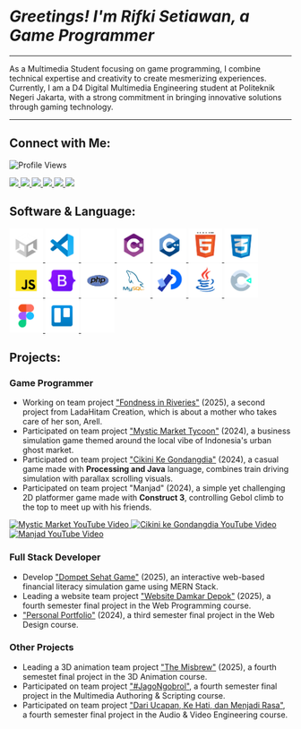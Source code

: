 # _Greetings! I'm Rifki Setiawan, a Game Programmer_

---

As a Multimedia Student focusing on game programming, I combine technical expertise and creativity to create mesmerizing experiences. Currently, I am a D4 Digital Multimedia Engineering student at Politeknik Negeri Jakarta, with a strong commitment in bringing innovative solutions through gaming technology.

---

## Connect with Me:

<img src="https://komarev.com/ghpvc/?username=rifkisetiawan0101&label=Profile%20views&color=EE4B2B&style=flat" alt="Profile Views"/>

<p align="left">
  <a href="https://linkedin.com/in/rifki-setiawan0101" target="_blank" rel="noopener noreferrer">
    <img src="https://img.shields.io/badge/LINKEDIN-0A66C2?style=for-the-badge&logo=linkedin&logoColor=white" />
  </a>
  <a href="https://github.com/rifkisetiawan0101" target="_blank" rel="noopener noreferrer">
    <img src="https://img.shields.io/badge/GITHUB-181717?style=for-the-badge&logo=github&logoColor=white" />
  </a>
  <a href="https://www.behance.net/rifkisetiawan3" target="_blank" rel="noopener noreferrer">
    <img src="https://img.shields.io/badge/BEHANCE-1769FF?style=for-the-badge&logo=behance&logoColor=white" />
  </a>
  <a href="https://itch.io/profile/rstiawann" target="_blank" rel="noopener noreferrer">
    <img src="https://img.shields.io/badge/ITCH.IO-FA5C5C?style=for-the-badge&logo=itchdotio&logoColor=white" />
  </a>
  <a href="https://instagram.com/rstiawann_" target="_blank" rel="noopener noreferrer">
    <img src="https://img.shields.io/badge/INSTAGRAM-E4605F?style=for-the-badge&logo=instagram&logoColor=white" />
  </a>
  <a href="https://youtube.com/@rstiawann" target="_blank" rel="noopener noreferrer">
    <img src="https://img.shields.io/badge/YOUTUBE-FF0000?style=for-the-badge&logo=youtube&logoColor=white" />
  </a>
</p>

## Software & Language:
<p align="left">
  <a href="https://unity.com/" rel="nofollow">
    <img src="https://raw.githubusercontent.com/rifkisetiawan0101/rifkisetiawan0101/main/unity-white.png" alt="unity" height="60" />
  </a>
  <a href="https://code.visualstudio.com/" rel="nofollow">
    <img src="https://raw.githubusercontent.com/rifkisetiawan0101/rifkisetiawan0101/main/vs-code.png" alt="vs code" height="60" />
  </a>
  <a href="https://github.com/" rel="nofollow">
    <img src="https://raw.githubusercontent.com/rifkisetiawan0101/rifkisetiawan0101/main/github-white.png" alt="github" height="60" />
  </a>
  <a href="https://learn.microsoft.com/en-us/dotnet/csharp/" rel="nofollow">
    <img src="https://raw.githubusercontent.com/rifkisetiawan0101/rifkisetiawan0101/main/csharp.png" alt="c#" height="60" />
  </a>
  <a href="https://isocpp.org/" rel="nofollow">
    <img src="https://raw.githubusercontent.com/rifkisetiawan0101/rifkisetiawan0101/main/c++.png" alt="c++" height="60" />
  </a>
  <a href="https://www.w3.org/html/" rel="nofollow">
    <img src="https://raw.githubusercontent.com/rifkisetiawan0101/rifkisetiawan0101/main/html5.png" alt="html5" height="60" />
  </a>
  <a href="https://www.w3schools.com/css/" rel="nofollow">
    <img src="https://raw.githubusercontent.com/rifkisetiawan0101/rifkisetiawan0101/main/css3.png" alt="css3" height="60" />
  </a>
  <a href="https://developer.mozilla.org/en-US/docs/Web/JavaScript" rel="nofollow">
    <img src="https://raw.githubusercontent.com/rifkisetiawan0101/rifkisetiawan0101/main/js.png" alt="javascript" height="60" />
  </a>
  <a href="https://getbootstrap.com/" rel="nofollow">
    <img src="https://raw.githubusercontent.com/rifkisetiawan0101/rifkisetiawan0101/main/bootstrap.png" alt="bootstrap" height="60" />
  </a>
  <a href="https://www.php.net/" rel="nofollow">
    <img src="https://raw.githubusercontent.com/rifkisetiawan0101/rifkisetiawan0101/main/php.png" alt="php" height="60" />
  </a>
  <a href="https://www.mysql.com/" rel="nofollow">
    <img src="https://raw.githubusercontent.com/rifkisetiawan0101/rifkisetiawan0101/main/mysql.png" alt="mysql" height="60" />
  </a>
  <a href="https://processing.org/" rel="nofollow">
    <img src="https://raw.githubusercontent.com/rifkisetiawan0101/rifkisetiawan0101/main/processing.png" alt="processing" height="60" />
  </a>
  <a href="https://www.java.com/" rel="nofollow">
    <img src="https://raw.githubusercontent.com/rifkisetiawan0101/rifkisetiawan0101/main/java.png" alt="java" height="60" />
  </a>
  <a href="https://www.construct.net/" rel="nofollow">
    <img src="https://raw.githubusercontent.com/rifkisetiawan0101/rifkisetiawan0101/main/construct3.png" alt="construct3" height="60" />
  </a>
  <a href="https://www.figma.com/" rel="nofollow">
    <img src="https://raw.githubusercontent.com/rifkisetiawan0101/rifkisetiawan0101/main/figma.png" alt="figma" height="60" />
  </a>
  <a href="https://trello.com/" rel="nofollow">
    <img src="https://raw.githubusercontent.com/rifkisetiawan0101/rifkisetiawan0101/main/trello.png" alt="trello" height="60" />
  </a>
  <a href="https://www.notion.so/" rel="nofollow">
    <img src="https://raw.githubusercontent.com/rifkisetiawan0101/rifkisetiawan0101/main/notion-white.png" alt="notion" height="60" />
  </a>
</p>

## Projects:

### Game Programmer

- Working on team project ["Fondness in Riveries"](https://github.com/rifkisetiawan0101/Fondness-In-Riveries) (2025), a second project from LadaHitam Creation, which is about a mother who takes care of her son, Arell.
- Participated on team project ["Mystic Market Tycoon"](https://github.com/rifkisetiawan0101/MysticMarketTycoon) (2024), a business simulation game themed around the local vibe of Indonesia's urban ghost market.
- Participated on team project ["Cikini Ke Gondangdia"](https://github.com/rifkisetiawan0101/Cikini-Ke-Gondangdia) (2024), a casual game made with **Processing and Java** language, combines train driving simulation with parallax scrolling visuals.
- Participated on team project "Manjad" (2024), a simple yet challenging 2D platformer game made with **Construct 3**, controlling Gebol climb to the top to meet up with his friends.

<p align="left">
  <!-- Mystic Market -->
  <a href="https://youtu.be/CdgIDbUS7bo?si=EKWbWNgNMICkFkAc" target="_blank">
    <img src="https://img.youtube.com/vi/CdgIDbUS7bo/0.jpg" alt="Mystic Market YouTube Video" width="260"/>
  </a>
  <!-- Cikini ke Gondangdia -->
  <a href="https://youtu.be/vSi4UqEW16I?si=H29lKZX52JJBtkf9" target="_blank">
    <img src="https://img.youtube.com/vi/vSi4UqEW16I/0.jpg" alt="Cikini ke Gondangdia YouTube Video" width="260"/>
  </a>
  <!-- Manjad -->
  <a href="https://youtu.be/qTV3yais-3U?si=QI4nCRHTXzUw-EG4" target="_blank">
    <img src="https://img.youtube.com/vi/qTV3yais-3U/0.jpg" alt="Manjad YouTube Video" width="260"/>
  </a>
</p>

### Full Stack Developer

- Develop ["Dompet Sehat Game"](https://github.com/rifkisetiawan0101/Dompet-Sehat-Game) (2025), an interactive web-based financial literacy simulation game using MERN Stack.
- Leading a website team project ["Website Damkar Depok"](https://github.com/rifkisetiawan0101/Website-Damkar-Depok) (2025), a fourth semester final project in the Web Programming course.
- ["Personal Portfolio"](https://github.com/rifkisetiawan0101/Personal-Portfolio) (2024), a third semester final project in the Web Design course.

### Other Projects

- Leading a 3D animation team project ["The Misbrew"](https://youtu.be/KhWlnyI7htA?feature=shared) (2025), a fourth semestet final project in the 3D Animation course.
- Participated on team project ["#JagoNgobrol"](https://youtu.be/rHxLwGc80PQ?feature=shared), a fourth semester final project in the Multimedia Authoring & Scripting course.
- Participated on team project ["Dari Ucapan, Ke Hati, dan Menjadi Rasa"](https://youtu.be/odorBME8NAI?feature=shared), a fourth semester final project in the Audio & Video Engineering course. 
